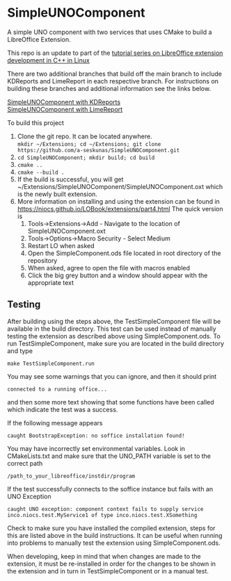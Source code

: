 # SimpleUNOComponent
A simple UNO component with two services that uses CMake to build a LibreOffice Extension.

This repo is an update to part of the [tutorial series on LibreOffice extension development in C++ in Linux](https://niocs.github.io/LOBook/extensions/index.html)

There are two additional branches that build off the main branch to include KDReports and LimeReport in each respective branch.
For instructions on building these branches and additional information see the links below.

[SimpleUNOComponent with KDReports](https://github.com/a-seskunas/SimpleUNOComponent/tree/KDReports)\
[SimpleUNOComponent with LimeReport](https://github.com/a-seskunas/SimpleUNOComponent/tree/LimeReport)

To build this project

1. Clone the git repo. It can be located anywhere.\
```mkdir ~/Extensions; cd ~/Extensions; git clone https://github.com/a-seskunas/SimpleUNOComponent.git```  
2. ```cd SimpleUNOComponent; mkdir build; cd build```
3. ```cmake ..```
4. ```cmake --build .```
5. If the build is successful, you will get ~/Extensions/SimpleUNOComponent/SimpleUNOComponent.oxt which is the newly built extension.
6. More information on installing and using the extension can be found in https://niocs.github.io/LOBook/extensions/part4.html The quick version is
   1. Tools->Extensions->Add - Navigate to the location of SimpleUNOComponent.oxt
   2. Tools->Options->Macro Security - Select Medium
   3. Restart LO when asked
   4. Open the SimpleComponent.ods file located in root directory of the repository
   5. When asked, agree to open the file with macros enabled
   6. Click the big grey button and a window should appear with the appropriate text

## Testing
After building using the steps above, the TestSimpleComponent file will be available in the build directory. This test can be used instead of manually testing the extension as described above using SimpleComponent.ods. To run TestSimpleComponent, make sure you are located in the build directory and type

```make TestSimpleComponent.run```

You may see some warnings that you can ignore, and then it should print

```connected to a running office...```

and then some more text showing that some functions have been called which indicate the test was a success.

If the following message appears

```caught BootstrapException: no soffice installation found!```

You may have incorrectly set environmental variables. Look in CMakeLists.txt and make sure that the UNO_PATH variable is set to the correct path

```/path_to_your_libreoffice/instdir/program```

If the test successfully connects to the soffice instance but fails with an UNO Exception

```caught UNO exception: component context fails to supply service inco.niocs.test.MyService1 of type inco.niocs.test.XSomething```

Check to make sure you have installed the compiled extension, steps for this are listed above in the build instructions. It can be useful when running into problems to manually test the extension using SimpleComponent.ods.

When developing, keep in mind that when changes are made to the extension, it must be re-installed in order for the changes to be shown in the extension and in turn in TestSimpleComponent or in a manual test.
